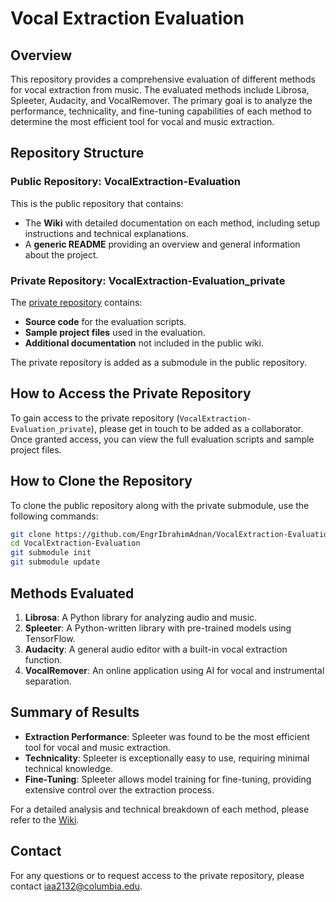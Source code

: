 # Vocal Extraction Evaluation

## Overview

This repository provides a comprehensive evaluation of different methods for vocal extraction from music. The evaluated methods include Librosa, Spleeter, Audacity, and VocalRemover. The primary goal is to analyze the performance, technicality, and fine-tuning capabilities of each method to determine the most efficient tool for vocal and music extraction.

## Repository Structure

### Public Repository: VocalExtraction-Evaluation

This is the public repository that contains:

- The **Wiki** with detailed documentation on each method, including setup instructions and technical explanations.
- A **generic README** providing an overview and general information about the project.

### Private Repository: VocalExtraction-Evaluation_private

The [private repository](https://github.com/EngrIbrahimAdnan/VocalExtraction-Evaluation_private) contains:

- **Source code** for the evaluation scripts.
- **Sample project files** used in the evaluation.
- **Additional documentation** not included in the public wiki.

The private repository is added as a submodule in the public repository.

## How to Access the Private Repository

To gain access to the private repository (`VocalExtraction-Evaluation_private`), please get in touch to be added as a collaborator. Once granted access, you can view the full evaluation scripts and sample project files.

## How to Clone the Repository

To clone the public repository along with the private submodule, use the following commands:

```bash
git clone https://github.com/EngrIbrahimAdnan/VocalExtraction-Evaluation.git
cd VocalExtraction-Evaluation
git submodule init
git submodule update
```

## Methods Evaluated

1. **Librosa**: A Python library for analyzing audio and music.
2. **Spleeter**: A Python-written library with pre-trained models using TensorFlow.
3. **Audacity**: A general audio editor with a built-in vocal extraction function.
4. **VocalRemover**: An online application using AI for vocal and instrumental separation.

## Summary of Results

- **Extraction Performance**: Spleeter was found to be the most efficient tool for vocal and music extraction.
- **Technicality**: Spleeter is exceptionally easy to use, requiring minimal technical knowledge.
- **Fine-Tuning**: Spleeter allows model training for fine-tuning, providing extensive control over the extraction process.

For a detailed analysis and technical breakdown of each method, please refer to the [Wiki](https://github.com/EngrIbrahimAdnan/VocalExtraction-Evaluation/wiki).

## Contact

For any questions or to request access to the private repository, please contact iaa2132@columbia.edu.
